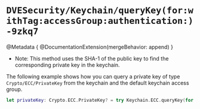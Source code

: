 # ``DVESecurity/Keychain/queryKey(for:withTag:accessGroup:authentication:)-9zkq7``

@Metadata {
    @DocumentationExtension(mergeBehavior: append)
}

- Note: This method uses the SHA-1 of the public key to find the corresponding private key in the keychain.

The following example shows how you can query a private key of type ``Crypto/ECC/PrivateKey`` from the keychain and the default keychain access group.
```swift
let privateKey: Crypto.ECC.PrivateKey? = try Keychain.ECC.queryKey(for: publicKey)
```
